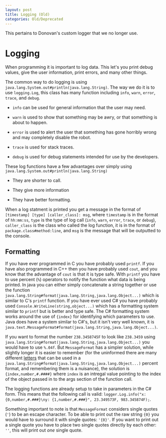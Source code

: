 ```yaml
---
layout: post
title: Logging (Old)
categories: Old/Deprecated
---
```


This pertains to Donovan's custom logger that we no longer use.

# Logging

When programming it is important to log data. This let's you print debug values, give the user information, print errors, and many other things.

The common way to do logging is using `java.lang.System.out#println(java.lang.String)`. The way we do it is to use `logging.Log`, this class has many function including `info`, `warn`, `error`, `trace`, and `debug`.

* `info` can be used for general information that the user may need.

* `warn` is used to show that something may be awry, or that something is about to happen.

* `error` is used to alert the user that something has gone horribly wrong and may completely disable the robot.

* `trace` is used for stack traces.

* `debug` is used for debug statements intended for use by the developers.

These log functions have a few advantages over simply using `java.lang.System.out#println(java.lang.String)`

* They are shorter to call.

* They give more information

* They have better formatting.

When a log statment is printed you get a message in the format of `[timestamp] [type] [caller_class]: msg`, where `timestamp` is in the format of `hh:mm:ss`, `type` is the type of log call (`info`, `warn`, `error`, `trace`, or `debug`), `caller_class` is the class who called the log function, it is in the format of `package.class#method:line`, and `msg` is the message that will be outputted to the console.

## Formatting

If you have ever programmed in C you have probably used `printf`. If you have also programmed in C++ then you have probably used `cout`, and you know that the advantage of `cout` is that it is type safe. With `printf` you have to use percent (`%`) operators to notify the function what data is being printed. In java you can either simply concatenate a string together or use the function `java.lang.String#format(java.lang.String,java.lang.Object...)` which is similar to C's `printf` function. If you have ever used C# you have probably used `Console.WriteLine(string,object...)` which has a formatting system similar to `printf` but is better and type safe. The C# formatting system works around the use of `{index}` for identifying which parameters to use. Java does have a system similar to C#'s, but it isn't very well known, it is `java.text.MessageFormat#format(java.lang.String,java.lang.Object...)`.

If you want to format the number `238.3458745F` to look like `238.3459` using `java.lang.String#format(java.lang.String,java.lang.Object...)` you would have to use `%.04f`. But `MessageFormat` has a simpler solution, while slightly longer it is easier to remember (for the uninformed there are many different [letters](https://dzone.com/articles/java-string-format-examples) that can be used in a `java.lang.String#format(java.lang.String,java.lang.Object...)` percent format, and remembering them is a nuisance), the solution is `{index,number,#.####}` where `index` is an intregal value pointing to the index of the object passed in to the args section of the function call.

The logging functions are already setup to take in parameters in the C# form. This means that the following call is valid: `logger.Log.info("x: {0,number,#.###}\ny: {1,number,#.###}", 23.349573F, 983.345874F);`.

Something important to note is that `MessageFormat` considers single quotes (`'`) to be an escape character. To be able to print out the raw string `{0}` you would have to surround it with single quotes: `'{0}'`. If you want to print out a single quote you have to place two single quotes directly by each other: `''`, this will print out *one* single quote.
